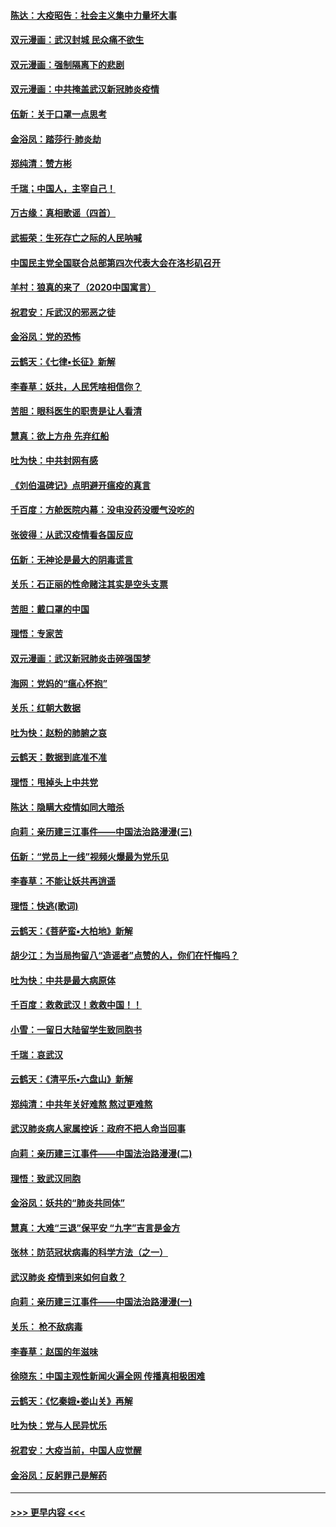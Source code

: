 #### [陈达：大疫昭告：社会主义集中力量坏大事](../pages/nsc993/n11859419.md?t=02120744) 
#### [双元漫画：武汉封城 民众痛不欲生](../pages/nsc993/n11859287.md?t=02120744) 
#### [双元漫画：强制隔离下的悲剧](../pages/nsc993/n11859244.md?t=02120744) 
#### [双元漫画：中共掩盖武汉新冠肺炎疫情](../pages/nsc993/n11858249.md?t=02120744) 
#### [伍新：关于口罩一点思考](../pages/nsc993/n11859195.md?t=02120744) 
#### [金浴凤：踏莎行‧肺炎劫](../pages/nsc993/n11858227.md?t=02120744) 
#### [郑纯清：赞方彬](../pages/nsc993/n11856803.md?t=02120744) 
#### [千瑞；中国人，主宰自己！](../pages/nsc993/n11856793.md?t=02120744) 
#### [万古缘：真相歌谣（四首）](../pages/nsc993/n11856263.md?t=02120744) 
#### [武振荣：生死存亡之际的人民呐喊](../pages/nsc993/n11856256.md?t=02120744) 
#### [中国民主党全国联合总部第四次代表大会在洛杉矶召开](../pages/nsc993/n11856344.md?t=02120744) 
#### [羊村：狼真的来了（2020中国寓言）](../pages/nsc993/n11856229.md?t=02120744) 
#### [祝君安：斥武汉的邪恶之徒](../pages/nsc993/n11855861.md?t=02120744) 
#### [金浴凤：党的恐怖](../pages/nsc993/n11855849.md?t=02120744) 
#### [云鹤天：《七律▪长征》新解](../pages/nsc993/n11855479.md?t=02120744) 
#### [李春草：妖共，人民凭啥相信你？](../pages/nsc993/n11855196.md?t=02120744) 
#### [苦胆：眼科医生的职责是让人看清](../pages/nsc993/n11853840.md?t=02120744) 
#### [慧真：欲上方舟 先弃红船](../pages/nsc993/n11853483.md?t=02120744) 
#### [吐为快：中共封网有感](../pages/nsc993/n11852575.md?t=02120744) 
#### [《刘伯温碑记》点明避开瘟疫的真言](../pages/nsc993/n11852128.md?t=02120744) 
#### [千百度：方舱医院内幕：没电没药没暖气没吃的](../pages/nsc993/n11850211.md?t=02120744) 
#### [张彼得：从武汉疫情看各国反应](../pages/nsc993/n11850102.md?t=02120744) 
#### [伍新：无神论是最大的阴毒谎言](../pages/nsc993/n11846129.md?t=02120744) 
#### [关乐：石正丽的性命赌注其实是空头支票](../pages/nsc993/n11846109.md?t=02120744) 
#### [苦胆：戴口罩的中国](../pages/nsc993/n11845576.md?t=02120744) 
#### [理悟：专家苦](../pages/nsc993/n11845564.md?t=02120744) 
#### [双元漫画：武汉新冠肺炎击碎强国梦](../pages/nsc993/n11843320.md?t=02120744) 
#### [海网：党妈的“瘟心怀抱”](../pages/nsc993/n11840740.md?t=02120744) 
#### [关乐：红朝大数据](../pages/nsc993/n11840675.md?t=02120744) 
#### [吐为快：赵粉的肺腑之哀](../pages/nsc993/n11840618.md?t=02120744) 
#### [云鹤天：数据到底准不准](../pages/nsc993/n11840325.md?t=02120744) 
#### [理悟：甩掉头上中共党](../pages/nsc993/n11838826.md?t=02120744) 
#### [陈达：隐瞒大疫情如同大暗杀](../pages/nsc993/n11838771.md?t=02120744) 
#### [向莉：亲历建三江事件——中国法治路漫漫(三)](../pages/nsc993/n11831825.md?t=02120744) 
#### [伍新：“党员上一线”视频火爆最为党乐见](../pages/nsc993/n11838200.md?t=02120744) 
#### [李春草：不能让妖共再逍遥](../pages/nsc993/n11838102.md?t=02120744) 
#### [理悟：快逃(歌词)](../pages/nsc993/n11838083.md?t=02120744) 
#### [云鹤天：《菩萨蛮▪大柏地》新解](../pages/nsc993/n11838059.md?t=02120744) 
#### [胡少江：为当局拘留八“造谣者”点赞的人，你们在忏悔吗？](../pages/nsc993/n11836801.md?t=02120744) 
#### [吐为快：中共是最大病原体](../pages/nsc993/n11836748.md?t=02120744) 
#### [千百度：救救武汉！救救中国！！](../pages/nsc993/n11836145.md?t=02120744) 
#### [小雪：一留日大陆留学生致同胞书](../pages/nsc993/n11834624.md?t=02120744) 
#### [千瑞：哀武汉](../pages/nsc993/n11833647.md?t=02120744) 
#### [云鹤天：《清平乐▪六盘山》新解](../pages/nsc993/n11833611.md?t=02120744) 
#### [郑纯清：中共年关好难熬 熬过更难熬](../pages/nsc993/n11833489.md?t=02120744) 
#### [武汉肺炎病人家属控诉：政府不把人命当回事](../pages/nsc993/n11833205.md?t=02120744) 
#### [向莉：亲历建三江事件——中国法治路漫漫(二)](../pages/nsc993/n11829102.md?t=02120744) 
#### [理悟：致武汉同胞](../pages/nsc993/n11831522.md?t=02120744) 
#### [金浴凤：妖共的“肺炎共同体”](../pages/nsc993/n11829448.md?t=02120744) 
#### [慧真：大难“三退”保平安 “九字”吉言是金方](../pages/nsc993/n11829501.md?t=02120744) 
#### [张林：防范冠状病毒的科学方法（之一）](../pages/nsc993/n11828618.md?t=02120744) 
#### [武汉肺炎 疫情到来如何自救？](../pages/nsc993/n11827632.md?t=02120744) 
#### [向莉：亲历建三江事件——中国法治路漫漫(一)](../pages/nsc993/n11827190.md?t=02120744) 
#### [关乐： 枪不敌病毒](../pages/nsc993/n11826746.md?t=02120744) 
#### [李春草：赵国的年滋味](../pages/nsc993/n11826321.md?t=02120744) 
#### [徐晓东：中国主观性新闻火遍全网 传播真相极困难](../pages/nsc993/n11826508.md?t=02120744) 
#### [云鹤天：《忆秦娥▪娄山关》再解](../pages/nsc993/n11824682.md?t=02120744) 
#### [吐为快：党与人民异忧乐](../pages/nsc993/n11824660.md?t=02120744) 
#### [祝君安：大疫当前，中国人应觉醒](../pages/nsc993/n11821946.md?t=02120744) 
#### [金浴凤：反躬罪己是解药](../pages/nsc993/n11820280.md?t=02120744) 

----
#### [ >>> 更早内容 <<< ](../indexes/nsc993-earlier.md)
